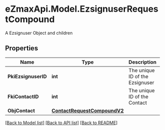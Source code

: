 # eZmaxApi.Model.EzsignuserRequestCompound
A Ezsignuser Object and children

## Properties

Name | Type | Description | Notes
------------ | ------------- | ------------- | -------------
**PkiEzsignuserID** | **int** | The unique ID of the Ezsignuser | [optional] 
**FkiContactID** | **int** | The unique ID of the Contact | 
**ObjContact** | [**ContactRequestCompoundV2**](ContactRequestCompoundV2.md) |  | 

[[Back to Model list]](../README.md#documentation-for-models) [[Back to API list]](../README.md#documentation-for-api-endpoints) [[Back to README]](../README.md)

